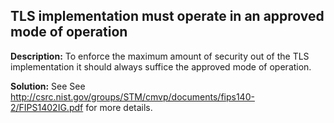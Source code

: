 
TLS implementation must operate in an approved mode of operation
-------

**Description:**
To enforce the maximum amount of security out of the TLS implementation it should always suffice the approved mode of operation. 


**Solution:**
See See http://csrc.nist.gov/groups/STM/cmvp/documents/fips140-2/FIPS1402IG.pdf for more details.

	
